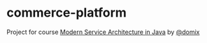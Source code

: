 # commerce-platform

Project for course [Modern Service Architecture in Java](https://circulosiete.com/capacitacion/arquitectura-moderna-java) by [@domix](https://x.com/domix)
